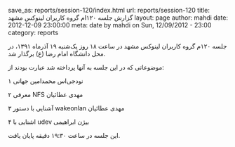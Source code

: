 save_as: reports/session-120/index.html
url: reports/session-120
title: گزارش جلسه ۱۲۰ام گروه کاربران لینوکس مشهد
layout: page
author: mahdi
date: 2012-12-09 23:00:00
meta: date by mahdi on Sun, 12/09/2012 - 23:00
category: reports



جلسه ۱۲۰م گروه کاربران لینوکس مشهد در ساعت ۱۸ روز یک‌شنبه ۱۹ آذرماه ۱۳۹۱، در
محل دانشگاه امام رضا (ع) برگذار شد.


<!--more-->



موضوعاتی که در این جلسه به آنها پرداخته شد عبارت بودند از:

۱ نودجی‌اس محمدامین جهانی

۲ معرفی NFS مهدی عطائیان

۳ آشنایی با دستور wakeonlan مهدی عطائیان

۴ اشنایی با udev بیژن ابراهیمی

این جلسه در ساعت ۱۹:۳۰ دقیقه پایان یافت.
